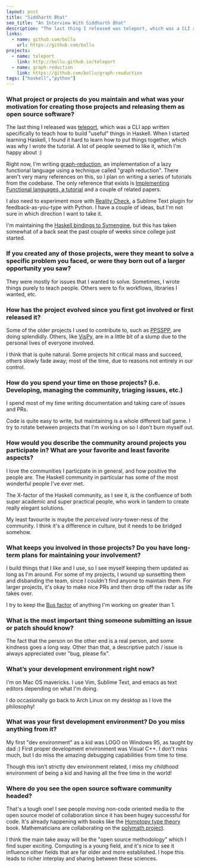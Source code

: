 ```yaml
---
layout: post
title: "Siddharth Bhat"
seo_title: "An Interview With Siddharth Bhat"
description: "The last thing I released was teleport, which was a CLI app written specifically to teach how to build \"useful\" things in Haskell."
links:
  - name: github.com/bollu
    url: https://github.com/bollu
projects:
  - name: teleport
    link: http://bollu.github.io/teleport
  - name: graph-reduction
    link: https://github.com/bollu/graph-reuduction
tags: ["haskell","python"]
---
```


### What project or projects do you maintain and what was your motivation for creating those projects and releasing them as open source software?

The last thing I released was [teleport](http://bollu.github.io/teleport),
which was a CLI app written specifically to teach how to build "useful"
things in Haskell. When I started learning Haskell, I found it hard to learn
how to put things together, which was why I wrote the tutorial. A lot of
people seemed to like it, which I'm happy about :)

Right now, I'm writing [graph-reduction](https://github.com/bollu/graph-reuduction),
an implementation of a lazy functional language using a technique called
"graph reduction". There aren't very many references on this, so I plan on
writing a series of tutorials from the codebase. The only reference that exists
is [Implementing Functional languages, a tutorial](http://research.microsoft.com/en-us/um/people/simonpj/Papers/pj-lester-book/)
and a couple of related papers.

I also need to experiment more with [Reality Check](https://github.com/bollu/SublimeRealityCheck/blob/master/README.md),
a Sublime Text plugin for feedback-as-you-type with Python. I have a couple of
ideas, but I'm not sure in which direction I want to take it.

I'm maintaining the [Haskell bindings to Symengine](https://github.com/bollu/symengine.hs/),
but this has taken somewhat of a back seat the past couple of weeks since
college just started.

### If you created any of those projects, were they meant to solve a specific problem you faced, or were they born out of a larger opportunity you saw?

They were mostly for issues that I wanted to solve. Sometimes, I wrote things
purely to teach people. Others were to fix workflows, libraries I wanted, etc.

### How has the project evolved since you first got involved or first released it?

Some of the older projects I used to contribute to, such as [PPSSPP](http://github.com/hrydgard/PPSSPP),
are doing splendidly. Others, like [VisPy](http://github.com/vispy/vispy), are
in a little bit of a slump due to the personal lives of everyone involved.

I think that is quite natural. Some projects hit critical mass and succeed,
others slowly fade away; most of the time, due to reasons not entirely in our
control.

### How do you spend your time on those projects? (i.e. Developing, managing the community, triaging issues, etc.)

I spend most of my time writing documentation and taking care of issues
and PRs.

Code is quite easy to write, but maintaining is a whole different ball game.
I try to rotate between projects that I'm working on so I don't burn myself
out.

### How would you describe the community around projects you participate in? What are your favorite and least favorite aspects?

I love the communities I particpate in in general, and how positive the people are. The Haskell
community in particular has some of the most wonderful people I've ever met.

The X-factor of the Haskell community, as I see it, is the confluence of
both super academic and super practical people, who work in tandem to
create really elegant solutions.

My least favourite is maybe the _perceived_ ivory-tower-ness of the community.
I think it's a difference in culture, but it needs to be bridged somehow.

### What keeps you involved in those projects? Do you have long-term plans for maintaining your involvement?

I build things that I like and I use, so I see myself keeping them
updated as long as I'm around. For some of my projects, I wound up
sunsetting them and disbanding the team, since I couldn't find anyone to maintain them. For
larger projects, it's okay to make nice PRs and then drop off the radar as life
takes over.

I try to keep the [Bus factor](https://en.wikipedia.org/wiki/Bus_factor) of
anything I'm working on greater than 1.

### What is the most important thing someone submitting an issue or patch should know?

The fact that the person on the other end is a real person, and some kindness
goes a long way. Other than that, a descriptive patch / issue is always
appreciated over "bug, please fix".

### What’s your development environment right now?

I'm on Mac OS mavericks. I use Vim, Sublime Text, and emacs as text editors
depending on what I'm doing.

I do occasionally go back to Arch Linux on my desktop as I love the philosophy!

### What was your first development environment? Do you miss anything from it?

My first "dev environment" as a kid was LOGO on Windows 95, as taught by dad :)
First proper development environment was Visual C++. I don't miss much, but I
do miss the amazing debugging capabilities from time to time.

Though this isn't strictly dev environment related, I miss my
_childhood_ environment of being a kid and having all the free time in the world!

### Where do you see the open source software community headed?

That's a tough one! I see people moving non-code oriented media to the
open source model of collaboration since it has been hugey successful for
code. It's already happening with books like the [Homotopy type theory](https://github.com/HoTT/book) book.
Mathematicians are collaborating on the [polymath project](http://michaelnielsen.org/polymath1/index.php?title=Main_Page).

I think the main take away will be the "open source methodology" which I find
super exciting. Computing is a young field, and it's nice to see it influence
other fields that are far older and more established. I hope this
leads to richer interplay and sharing between these sciences.

